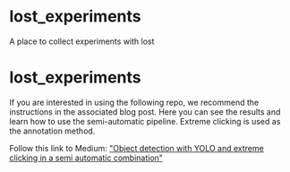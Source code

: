 # lost_experiments
A place to collect experiments with lost

# lost_experiments
If you are interested in using the following repo, we recommend the instructions in the associated blog post. Here you can see the results and learn how to use the semi-automatic pipeline. Extreme clicking is used as the annotation method.

Follow this link to Medium: ["Object detection with YOLO and extreme clicking in a semi automatic combination"](https://medium.com/p/4f570c8411a0)